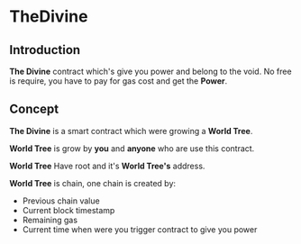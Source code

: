 # TheDivine

## Introduction

**The Divine** contract which's give you power and belong to the void. No free is require, you have to pay for gas cost and get the **Power**.

## Concept

**The Divine** is a smart contract which were growing a **World Tree**.

**World Tree** is grow by **you** and **anyone** who are use this contract.

**World Tree** Have root and it's **World Tree's** address.

**World Tree** is chain, one chain is created by:

* Previous chain value
* Current block timestamp
* Remaining gas
* Current time when were you trigger contract to give you power

